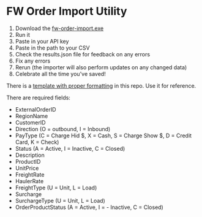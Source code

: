 # FW Order Import Utility

1) Download the [fw-order-import.exe](https://github.com/TAC-Insight/fw-order-import/raw/main/dist/fw-order-import.exe)
2) Run it
3) Paste in your API key
4) Paste in the path to your CSV
5) Check the results.json file for feedback on any errors
6) Fix any errors
7) Rerun (the importer will also perform updates on any changed data)
8) Celebrate all the time you've saved!

There is a [template with proper formatting](https://raw.githubusercontent.com/TAC-Insight/fw-order-import/main/OrdersTemplate.csv) in this repo. Use it for reference.

There are required fields:
- ExternalOrderID
- RegionName
- CustomerID
- Direction (O = outbound, I = Inbound)
- PayType (C = Charge Hid $, X = Cash, S = Charge Show $, D = Credit Card, K = Check)
- Status (A = Active, I = Inactive, C = Closed)
- Description
- ProductID
- UnitPrice
- FreightRate
- HaulerRate
- FreightType (U = Unit, L = Load)
- Surcharge
- SurchargeType (U = Unit, L = Load)
- OrderProductStatus (A = Active, I = - Inactive, C = Closed)

